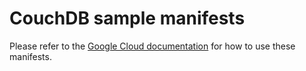 # CouchDB sample manifests

Please refer to the [Google Cloud documentation](https://cloud.google.com/stackdriver/docs/managed-prometheus/exporters/couchdb) for how to use these manifests.